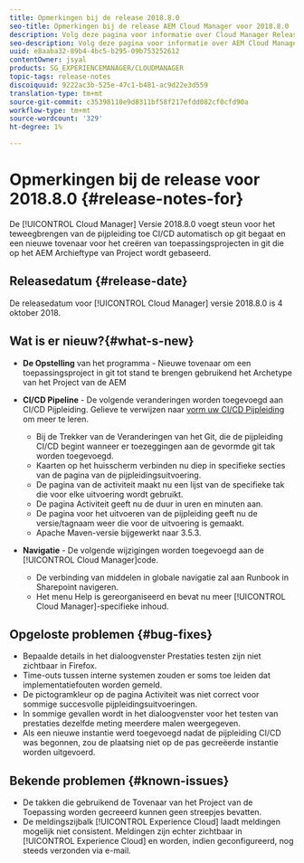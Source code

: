 ```yaml
---
title: Opmerkingen bij de release 2018.8.0
seo-title: Opmerkingen bij de release AEM Cloud Manager voor 2018.8.0
description: Volg deze pagina voor informatie over Cloud Manager Release 2018.8.0.
seo-description: Volg deze pagina voor informatie over AEM Cloud Manager Release 2018.8.0.
uuid: e8aaba32-89b4-4bc5-b295-09b753252612
contentOwner: jsyal
products: SG_EXPERIENCEMANAGER/CLOUDMANAGER
topic-tags: release-notes
discoiquuid: 9222ac3b-525e-47c1-b481-ac9d22e3d559
translation-type: tm+mt
source-git-commit: c35398110e9d8311bf58f217efdd082cf0cfd90a
workflow-type: tm+mt
source-wordcount: '329'
ht-degree: 1%

---
```



# Opmerkingen bij de release voor 2018.8.0 {#release-notes-for}

De [!UICONTROL Cloud Manager] Versie 2018.8.0 voegt steun voor het teweegbrengen van de pijpleiding toe CI/CD automatisch op git begaat en een nieuwe tovenaar voor het creëren van toepassingsprojecten in git die op het AEM Archieftype van Project wordt gebaseerd.

## Releasedatum {#release-date}

De releasedatum voor [!UICONTROL Cloud Manager] versie 2018.8.0 is 4 oktober 2018.

## Wat is er nieuw?{#what-s-new}

* **De Opstelling**  van het programma - Nieuwe tovenaar om een toepassingsproject in git tot stand te brengen gebruikend het Archetype van het Project van de AEM

* **CI/CD Pipeline**  - De volgende veranderingen worden toegevoegd aan CI/CD Pijpleiding. Gelieve te verwijzen naar [vorm uw CI/CD Pijpleiding](configuring-pipeline.md) om meer te leren.

   * Bij de Trekker van de Veranderingen van het Git, die de pijpleiding CI/CD begint wanneer er toezeggingen aan de gevormde git tak worden toegevoegd.
   * Kaarten op het huisscherm verbinden nu diep in specifieke secties van de pagina van de pijpleidingsuitvoering.
   * De pagina van de activiteit maakt nu een lijst van de specifieke tak die voor elke uitvoering wordt gebruikt.
   * De pagina Activiteit geeft nu de duur in uren en minuten aan.
   * De pagina voor het uitvoeren van de pijpleiding geeft nu de versie/tagnaam weer die voor de uitvoering is gemaakt.
   * Apache Maven-versie bijgewerkt naar 3.5.3.

* **Navigatie**  - De volgende wijzigingen worden toegevoegd aan de  [!UICONTROL Cloud Manager]code.

   * De verbinding van middelen in globale navigatie zal aan Runbook in Sharepoint navigeren.
   * Het menu Help is gereorganiseerd en bevat nu meer [!UICONTROL Cloud Manager]-specifieke inhoud.

## Opgeloste problemen {#bug-fixes}

* Bepaalde details in het dialoogvenster Prestaties testen zijn niet zichtbaar in Firefox.
* Time-outs tussen interne systemen zouden er soms toe leiden dat implementatiefouten worden gemeld.
* De pictogramkleur op de pagina Activiteit was niet correct voor sommige succesvolle pijpleidingsuitvoeringen.
* In sommige gevallen wordt in het dialoogvenster voor het testen van prestaties dezelfde meting meerdere malen weergegeven.
* Als een nieuwe instantie werd toegevoegd nadat de pijpleiding CI/CD was begonnen, zou de plaatsing niet op de pas gecreëerde instantie worden uitgevoerd.

## Bekende problemen {#known-issues}

* De takken die gebruikend de Tovenaar van het Project van de Toepassing worden gecreeerd kunnen geen streepjes bevatten.
* De meldingszijbalk [!UICONTROL Experience Cloud] laadt meldingen mogelijk niet consistent. Meldingen zijn echter zichtbaar in [!UICONTROL Experience Cloud] en worden, indien geconfigureerd, nog steeds verzonden via e-mail.

